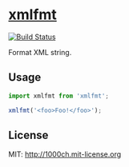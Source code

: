 # [xmlfmt](https://1000ch.github.io/xmlfmt/)
[![Build Status](https://travis-ci.org/1000ch/xmlfmt.svg?branch=master)](https://travis-ci.org/1000ch/xmlfmt)

Format XML string.

## Usage

```javascript
import xmlfmt from 'xmlfmt';

xmlfmt('<foo>Foo!</foo>');
```

## License

MIT: http://1000ch.mit-license.org
